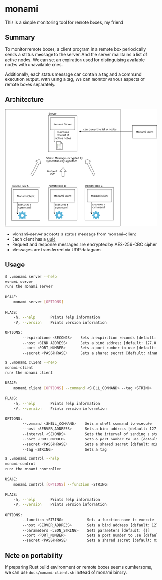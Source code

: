 # monami
This is a simple monitoring tool for remote boxes, my friend

## Summary
To monitor remote boxes, a client program in a remote box periodically sends a status message to the server. And the server maintains a list of active nodes. We can set an expiration used for distinguising available nodes with unavailable ones.

Additionally, each status message can contain a tag and a command execution output. With using a tag, We can monitor various aspects of remote boxes separately.

## Architecture
![Image of Monami Architecture](docs/monami-architecture.png)

- Monami-server accepts a status message from monami-client
- Each client has a [uuid](https://en.wikipedia.org/wiki/Universally_unique_identifier)
- Request and response messages are encrypted by AES-256-CBC cipher
- Messages are transferred via UDP datagram.

## Usage
```bash
$ ./monami server --help
monami-server
runs the monami server

USAGE:
    monami server [OPTIONS]

FLAGS:
    -h, --help       Prints help information
    -V, --version    Prints version information

OPTIONS:
        --expiratione <SECONDS>    Sets a expiration seconds [default: 30]
        --host <BIND_ADDRESS>      Sets a bind address [default: 127.0.0.1]
        --port <PORT_NUMBER>       Sets a port number to use [default: 12345]
        --secret <PASSPHRASE>      Sets a shared secret [default: minamo]
```

```bash
$ ./monami client --help
monami-client
runs the monami client

USAGE:
    monami client [OPTIONS] --command <SHELL_COMMAND> --tag <STRING>

FLAGS:
    -h, --help       Prints help information
    -V, --version    Prints version information

OPTIONS:
        --command <SHELL_COMMAND>    Sets a shell command to execute
        --host <SERVER_ADDRESS>      Sets a bind address [default: 127.0.0.1]
        --interval <SECONDS>         Sets the interval of sending a status update message [default: 10]
        --port <PORT_NUMBER>         Sets a port number to use [default: 12345]
        --secret <PASSPHRASE>        Sets a shared secret [default: minamo]
        --tag <STRING>               Sets a tag
```

```bash
$ ./monami control --help
monami-control
runs the monami controller

USAGE:
    monami control [OPTIONS] --function <STRING>

FLAGS:
    -h, --help       Prints help information
    -V, --version    Prints version information

OPTIONS:
        --function <STRING>           Sets a function name to execute
        --host <SERVER_ADDRESS>       Sets a bind address [default: 127.0.0.1]
        --parameters <JSON_STRING>    Sets parameters [default: {}]
        --port <PORT_NUMBER>          Sets a port number to use [default: 12345]
        --secret <PASSPHRASE>         Sets a shared secret [default: minamo]
```

## Note on portability
If preparing Rust build environment on remote boxes seems cumbersome, we can use `docs/monami-client.sh` instead of monami binary.
